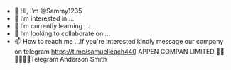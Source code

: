 - 👋 Hi, I’m @Sammy1235
- 👀 I’m interested in ...
- 🌱 I’m currently learning ...
- 💞️ I’m looking to collaborate on ...
- 📫 How to reach me ...If you're interested kindly message our company on telegram https://t.me/samuelleach440
APPEN COMPAN LIMITED
🏅🏅🏅🏅🏅🏅Telegram
Anderson Smith

<!---
Sammy1235/Sammy1235 is a ✨ special ✨ repository because its `README.md` (this file) appears on your GitHub profile.
You can click the Preview link to take a look at your changes.
--->
